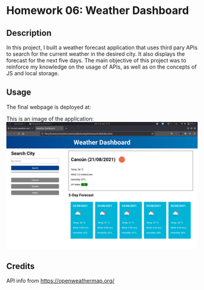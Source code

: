 # Homework 06: Weather Dashboard

## Description

In this project, I built a weather forecast application that uses third pary APIs to search for the current weather in the desired city. It also displays the forecast for the next five days. The main objective of this project was to reinforce my knowledge on the usage of APIs, as well as on the concepts of JS and local storage.

## Usage

The final webpage is deployed at:

This is an image of the application:
![PageSample](Assets/Images/weather.png)

## Credits
API info from https://openweathermap.org/